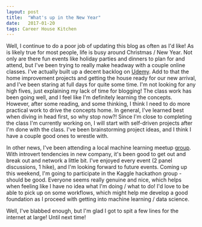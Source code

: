 ```yaml
---
layout: post
title:  "What's up in the New Year"
date:   2017-01-20
tags: Career House Kitchen
---
```

Well, I continue to do a poor job of updating this blog as often as I'd like! As is likely true for most people, life is busy around Christmas / New Year. Not only are there fun events like holiday parties and dinners to plan for and attend, but I've been trying to really make headway with a couple online classes. I've actually built up a decent backlog on [Udemy][udemy]. Add to that the home improvement projects and getting the house ready for our new arrival, and I've been staring at full days for quite some time. I'm not looking for any high fives, just explaining my lack of time for blogging! The class work has been going well, and I feel like I'm definitely learning the concepts. However, after some reading, and some thinking, I think I need to do more practical work to drive the concepts home. In general, I've learned best when diving in head first, so why stop now?! Since I'm close to completing the class I'm currently working on, I will start with self-driven projects after I'm done with the class. I've been brainstorming project ideas, and I think I have a couple good ones to wrestle with.

In other news, I've been attending a local machine learning meetup [group][mlsociety]. With introvert tendencies in new company, it's been good to get out and break out and network a little bit. I've enjoyed every event (2 panel discussions, 1 hike), and I'm looking forward to future events. Coming up this weekend, I'm going to participate in the Kaggle hackathon group - should be good. Everyone seems really genuine and nice, which helps when feeling like I have no idea what I'm doing / what to do! I'd love to be able to pick up on some workflows, which might help me develop a good foundation as I proceed with getting into machine learning / data science.

Well, I've blabbed enough, but I'm glad I got to spit a few lines for the internet at large! Until next time!


[udemy]: http://www.udemy.com
[mlsociety]: http://www.mlsociety.com
